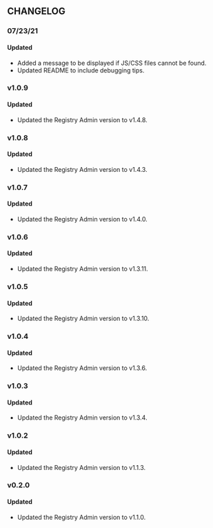 ## CHANGELOG

### 07/23/21

#### Updated

- Added a message to be displayed if JS/CSS files cannot be found.
- Updated README to include debugging tips.

### v1.0.9

#### Updated

- Updated the Registry Admin version to v1.4.8.

### v1.0.8

#### Updated

- Updated the Registry Admin version to v1.4.3.

### v1.0.7

#### Updated

- Updated the Registry Admin version to v1.4.0.

### v1.0.6

#### Updated

- Updated the Registry Admin version to v1.3.11.

### v1.0.5

#### Updated

- Updated the Registry Admin version to v1.3.10.

### v1.0.4

#### Updated

- Updated the Registry Admin version to v1.3.6.

### v1.0.3

#### Updated

- Updated the Registry Admin version to v1.3.4.

### v1.0.2

#### Updated

- Updated the Registry Admin version to v1.1.3.

### v0.2.0

#### Updated

- Updated the Registry Admin version to v1.1.0.
